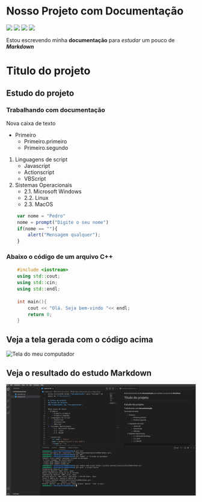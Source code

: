 # Nosso Projeto com Documentação

![](https://img.shields.io/badge/estudo-markdown-green)
![](https://img.shields.io/badge/vers%C3%A3o-1.0.0.1-orange)
![](https://img.shields.io/badge/script-javascript-red)
[![](https://img.shields.io/github/watchers/edilsonsilva/estudomarkdown?label=edilsonsilva&logoColor=blue&style=social)](http://www.uol.com.br)

Estou escrevendo minha **documentação** para *estudar* um pouco de ***Markdown***

# Titulo do projeto
## Estudo do projeto
### Trabalhando com **documentação**

Nova caixa de texto
* Primeiro
    * Primeiro.primeiro
    * Primeiro.segundo
1. Linguagens de script
    * Javascript
    * Actionscript
    * VBScript
2. Sistemas Operacionais
    - 2.1. Microsoft Windows
    - 2.2. Linux
    - 2.3. MacOS

```javascript
    var nome = "Pedro"
    nome = prompt("Digite o seu nome")
    if(nome == ""){
        alert("Mensagem qualquer");
    }
```
### Abaixo o código de um arquivo C++

```c++
    #include <iostream>
    using std::cout;
    using std::cin;
    using std::endl;

    int main(){
        cout << "Olá. Seja bem-vindo "<< endl;
        return 0;
    }

```

## Veja a tela gerada com o código acima
![Tela do meu computador](https://images.unsplash.com/photo-1488590528505-98d2b5aba04b?ixid=MnwxMjA3fDB8MHxwaG90by1wYWdlfHx8fGVufDB8fHx8&ixlib=rb-1.2.1&auto=format&fit=crop&w=1050&q=80)



## Veja o resultado do estudo Markdown
![Tela do VSCode](tela.png)
